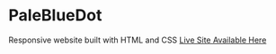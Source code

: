 # PaleBlueDot
 Responsive website built with HTML and CSS
[Live Site Available Here](https://jmalejandra.github.io/PaleBlueDot/)
